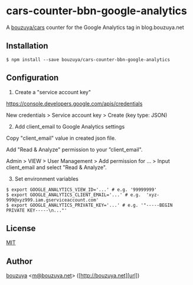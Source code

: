 # cars-counter-bbn-google-analytics

A [bouzuya/cars][] counter for the Google Analytics tag in blog.bouzuya.net

## Installation

```
$ npm install --save bouzuya/cars-counter-bbn-google-analytics
```

## Configuration

1) Create a "service account key"

https://console.developers.google.com/apis/credentials

New credentials > Service account key > Create (key type: JSON)

2) Add client_email to Google Analytics settings

Copy "client_email" value in created json file.

Add "Read & Analyze" permission to your ”client_email".

Admin > VIEW > User Management > Add permission for ... > Input client_email and select "Read & Analyze".

3) Set environment variables

```
$ export GOOGLE_ANALYTICS_VIEW_ID='...' # e.g. '99999999'
$ export GOOGLE_ANALYTICS_CLIENT_EMAIL='...' # e.g.  'xyz-999@xyz999.iam.gserviceaccount.com'
$ export GOOGLE_ANALYTICS_PRIVATE_KEY='...' # e.g. '"-----BEGIN PRIVATE KEY-----\n..."'
```

## License

[MIT](LICENSE)

## Author

[bouzuya][user] &lt;[m@bouzuya.net][email]&gt; ([http://bouzuya.net][url])

[user]: https://github.com/bouzuya
[email]: mailto:m@bouzuya.net
[url]: http://bouzuya.net
[bouzuya/cars]: https://github.com/bouzuya/cars
